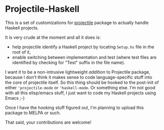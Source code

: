 # Projectile-Haskell

This is a set of customizations for [projectile](https://github.com/bbatsov/projectile) package to actually handle Haskell projects.

It is very crude at the moment and all it does is:
  * help projectile identify a Haskell project by locating `Setup.hs` file in the root of it,
  * enable switching between implementation and test (where test files are identified by checking for "Test" suffix in the file name).

I want it to be a non-intrusive lightweight *addition* to Projectile package, because I don't think it makes sense to code language-specific stuff into the core of projectile itself. So this thing should be hooked to the post-init of either `'projectile-mode` or `'haskell-mode`. Or something else. I'm not good with all this elisp/emacs stuff, I just want to code my Haskell projects using Emacs ;-)

Once I have the hooking stuff figured out, I'm planning to upload this package to MELPA or such.

That said, your contributions are welcome!
